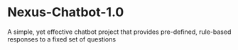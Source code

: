# Nexus-Chatbot-1.0
A simple, yet effective chatbot project that provides pre-defined, rule-based responses to a fixed set of questions
